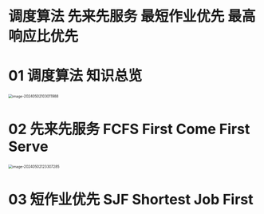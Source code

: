 # 调度算法 先来先服务 最短作业优先 最高响应比优先



# 01 调度算法 知识总览

<img src="https://cvp.oss-cn-shanghai.aliyuncs.com/picgo/202405021030094.png" alt="image-20240502103011988" style="zoom:50%;" />



# 02 先来先服务 FCFS First Come First Serve

<img src="https://cvp.oss-cn-shanghai.aliyuncs.com/picgo/202405021233678.png" alt="image-20240502123307285" style="zoom:50%;" />



# 03 短作业优先 SJF Shortest Job First
